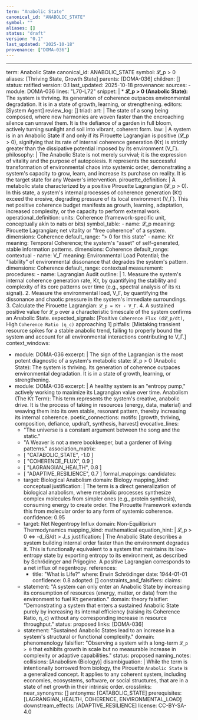 ```yaml
---
term: "Anabolic State"
canonical_id: "ANABOLIC_STATE"
symbol: ""
aliases: []
status: "draft"
version: "0.1"
last_updated: "2025-10-18"
provenance: ["DOMA-036"]
---
```


---
term: Anabolic State
canonical_id: ANABOLIC_STATE
symbol: 𝓛_p > 0
aliases: [Thriving State, Growth State]
parents: [DOMA-036]
children: []
status: ratified
version: 0.1
last_updated: 2025-10-18
provenance:
  sources:
    - module: DOMA-036
      lines: "L70-L72"
      snippet: |
        *   **𝓛_p > 0 (Anabolic State):** The system is thriving. Its generation of coherence outpaces environmental degradation. It is in a state of growth, learning, or strengthening.
  editors: [System Agent]
  review_log: []
triad:
  art: |
    The state of a song being composed, where new harmonies are woven faster than the encroaching silence can unravel them. It is the defiance of a garden in full bloom, actively turning sunlight and soil into vibrant, coherent form.
  law: |
    A system is in an Anabolic State if and only if its Pirouette Lagrangian is positive (𝓛_p > 0), signifying that its rate of internal coherence generation (Kτ) is strictly greater than the dissipative potential imposed by its environment (V_Γ).
  philosophy: |
    The Anabolic State is not merely survival; it is the expression of vitality and the purpose of autopoiesis. It represents the successful transformation of environmental chaos into systemic order, demonstrating a system's capacity to grow, learn, and increase its purchase on reality. It is the target state for any Weaver's intervention.
pirouette_definition: |
  A metabolic state characterized by a positive Pirouette Lagrangian (𝓛_p > 0). In this state, a system's internal processes of coherence generation (Kτ) exceed the erosive, degrading pressure of its local environment (V_Γ). This net positive coherence budget manifests as growth, learning, adaptation, increased complexity, or the capacity to perform external work.
operational_definition:
  units: Coherence (framework-specific unit, conceptually akin to nats or bits)
  symbol_table:
    - name: 𝓛_p
      meaning: Pirouette Lagrangian; net vitality or "free coherence" of a system.
      dimensions: Coherence
      default_range: "> 0 for this state"
    - name: Kτ
      meaning: Temporal Coherence; the system's "asset" of self-generated, stable information patterns.
      dimensions: Coherence
      default_range: contextual
    - name: V_Γ
      meaning: Environmental Load Potential; the "liability" of environmental dissonance that degrades the system's pattern.
      dimensions: Coherence
      default_range: contextual
  measurement:
    procedures:
      - name: Lagrangian Audit
        outline: |
          1. Measure the system's internal coherence generation rate, Kτ, by quantifying the stability and complexity of its core patterns over time (e.g., spectral analysis of its `Ki` signal).
          2. Measure the environmental load, V_Γ, by quantifying the dissonance and chaotic pressure in the system's immediate surroundings.
          3. Calculate the Pirouette Lagrangian: `𝓛_p = Kτ - V_Γ`.
          4. A sustained positive value for `𝓛_p` over a characteristic timescale of the system confirms an Anabolic State.
        expected_signals: [Positive `Coherence Flux (d𝓛_p/dt)`, High `Coherence Ratio (η_c)` approaching 1]
        pitfalls: [Mistaking transient resource spikes for a stable anabolic trend, failing to properly bound the system and account for all environmental interactions contributing to V_Γ.]
context_windows:
  - module: DOMA-036
    excerpt: |
      The sign of the Lagrangian is the most potent diagnostic of a system's metabolic state: 𝓛_p > 0 (Anabolic State): The system is thriving. Its generation of coherence outpaces environmental degradation. It is in a state of growth, learning, or strengthening.
  - module: DOMA-036
    excerpt: |
      A healthy system is an "entropy pump," actively working to maximize its Lagrangian value over time. Anabolism (The Kτ Term): This term represents the system's creative, anabolic drive. It is the process of taking in resources (energy, data, material) and weaving them into its own stable, resonant pattern, thereby increasing its internal coherence.
poetic_connections:
  motifs: [growth, thriving, composition, defiance, updraft, synthesis, harvest]
  evocative_lines:
    - "The universe is a constant argument between the song and the static."
    - "A Weaver is not a mere bookkeeper, but a gardener of living patterns."
  association_matrix:
    - [ "CATABOLIC_STATE", -1.0 ]
    - [ "COHERENCE_FLUX", 0.9 ]
    - [ "LAGRANGIAN_HEALTH", 0.8 ]
    - [ "ADAPTIVE_RESILIENCE", 0.7 ]
formal_mappings:
  candidates:
    - target: Biological Anabolism
      domain: Biology
      mapping_kind: conceptual
      justification: |
        The term is a direct generalization of biological anabolism, where metabolic processes synthesize complex molecules from simpler ones (e.g., protein synthesis), consuming energy to create order. The Pirouette Framework extends this from molecular order to any form of systemic coherence.
      confidence: 0.95
    - target: Net Negentropy Influx
      domain: Non-Equilibrium Thermodynamics
      mapping_kind: mathematical
      equation_hint: |
        𝓛_p > 0  ⇔  -d_iS/dt > J_s
      justification: |
        The Anabolic State describes a system building internal order faster than the environment degrades it. This is functionally equivalent to a system that maintains its low-entropy state by exporting entropy to its environment, as described by Schrödinger and Prigogine. A positive Lagrangian corresponds to a net influx of negentropy.
      references:
        - title: "What is Life?"
          where: Erwin Schrödinger
          date: 1944-01-01
      confidence: 0.8
  adopted: []
constraints_and_falsifiers:
  claims:
    - statement: "A system can only enter an Anabolic State by increasing its consumption of resources (energy, matter, or data) from the environment to fuel Kτ generation."
      domain: theory
      falsifier: "Demonstrating a system that enters a sustained Anabolic State purely by increasing its internal efficiency (raising its Coherence Ratio, η_c) without any corresponding increase in resource throughput."
      status: proposed
      links: [DOMA-036]
    - statement: "Sustained Anabolic States lead to an increase in a system's structural or functional complexity."
      domain: phenomenology
      falsifier: "Observing a system with a long-term `𝓛_p > 0` that exhibits growth in scale but no measurable increase in complexity or adaptive capabilities."
      status: proposed
naming_notes:
  collisions: [Anabolism (Biology)]
  disambiguation: |
    While the term is intentionally borrowed from biology, the Pirouette `Anabolic State` is a generalized concept. It applies to any coherent system, including economies, ecosystems, software, or social structures, that are in a state of net growth in their intrinsic order.
crosslinks:
  near_synonyms: []
  antonyms: [CATABOLIC_STATE]
  prerequisites: [LAGRANGIAN_HEALTH, COHERENCE, ENVIRONMENTAL_LOAD]
  downstream_effects: [ADAPTIVE_RESILIENCE]
license: CC-BY-SA-4.0